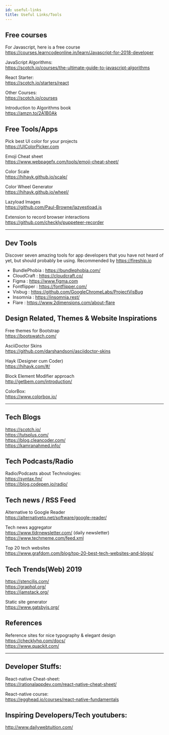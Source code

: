 ```yaml
---
id: useful-links
title: Useful Links/Tools
---
```


## Free courses

For Javascript, here is a free course   
https://courses.learncodeonline.in/learn/Javascript-for-2018-developer

JavaScript Algorithms:  
https://scotch.io/courses/the-ultimate-guide-to-javascript-algorithms

React Starter:  
https://scotch.io/starters/react

Other Courses:  
https://scotch.io/courses

Introduction to Algorithms book   
https://amzn.to/2A1B0Ak


## Free Tools/Apps

Pick best UI color for your projects   
https://UIColorPicker.com


Emoji Cheat sheet   
https://www.webpagefx.com/tools/emoji-cheat-sheet/


Color Scale   
https://hihayk.github.io/scale/


Color Wheel Generator   
https://hihayk.github.io/wheel/


Lazyload Images   
https://github.com/Paul-Browne/lazyestload.js


Extension to record browser interactions   
https://github.com/checkly/puppeteer-recorder 

---

## Dev Tools

Discover seven amazing tools for app developers that you have not heard of yet, but should probably be using. 
Recommended by https://fireship.io

- BundlePhobia :  https://bundlephobia.com/
- CloudCraft : https://cloudcraft.co/
- Figma : https://www.figma.com
- Fontflipper : https://fontflipper.com/
- Visbug : https://github.com/GoogleChromeLabs/ProjectVisBug
- Insomnia : https://insomnia.rest/
- Flare : https://www.2dimensions.com/about-flare


## Design Related, Themes & Website Inspirations

Free themes for Bootstrap  
https://bootswatch.com/

AsciiDoctor Skins  
https://github.com/darshandsoni/asciidoctor-skins

Hayk (Designer cum Coder)  
https://hihayk.com/#/

Block Element Modifier approach  
http://getbem.com/introduction/

ColorBox:  
https://www.colorbox.io/

---

## Tech Blogs

https://scotch.io/  
https://tutsplus.com/  
https://blog.cleancoder.com/  
https://kamranahmed.info/

## Tech Podcasts/Radio

Radio/Podcasts about Technologies:  
https://syntax.fm/  
https://blog.codepen.io/radio/  


## Tech news / RSS Feed

Alternative to Google Reader  
https://alternativeto.net/software/google-reader/

Tech news aggregator  
https://www.tldrnewsletter.com/  (daily newsletter)  
https://www.techmeme.com/feed.xml

Top 20 tech websites  
https://www.grafdom.com/blog/top-20-best-tech-websites-and-blogs/


## Tech Trends(Web) 2019

https://stenciljs.com/  
https://graphql.org/  
https://jamstack.org/  

Static site generator  
https://www.gatsbyjs.org/  


## References

Reference sites for nice typography & elegant design  
https://checklyhq.com/docs/  
https://www.quackit.com/  

--- 

## Developer Stuffs:  

React-native Cheat-sheet:  
https://rationalappdev.com/react-native-cheat-sheet/  

React-native course:  
https://egghead.io/courses/react-native-fundamentals


## Inspiring Developers/Tech youtubers:  
http://www.dailywebtuition.com/
